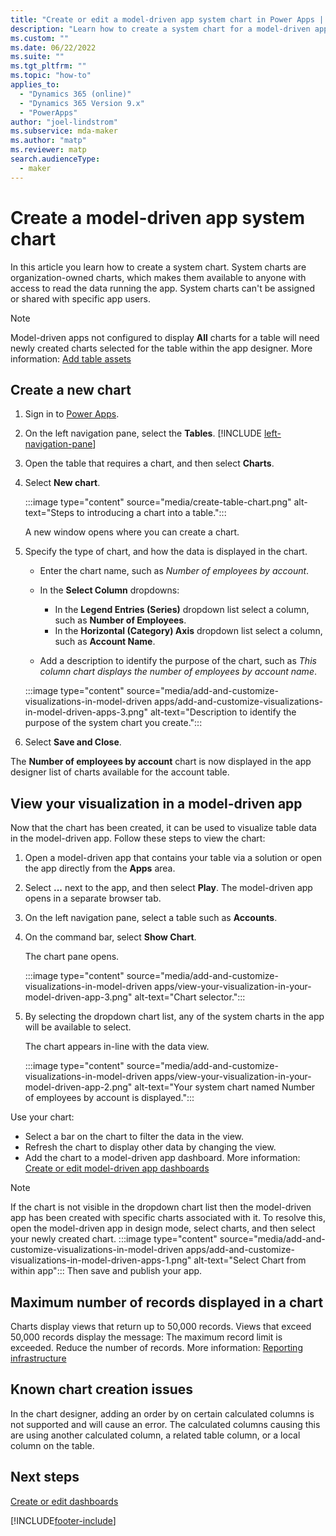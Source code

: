 ```yaml
---
title: "Create or edit a model-driven app system chart in Power Apps | MicrosoftDocs"
description: "Learn how to create a system chart for a model-driven app"
ms.custom: ""
ms.date: 06/22/2022
ms.suite: ""
ms.tgt_pltfrm: ""
ms.topic: "how-to"
applies_to: 
  - "Dynamics 365 (online)"
  - "Dynamics 365 Version 9.x"
  - "PowerApps"
author: "joel-lindstrom"
ms.subservice: mda-maker
ms.author: "matp"
ms.reviewer: matp
search.audienceType: 
  - maker
---
```

# Create a model-driven app system chart

In this article you learn how to create a system chart. System charts are organization-owned charts, which makes them available to anyone with access to read the data running the app. System charts can't be assigned or shared with specific app users.

> [!Note]
> Model-driven apps not configured to display **All** charts for a table will need newly created charts selected for the table within the app designer. More information: [Add table assets](add-edit-app-components.md#add-table-assets)

## Create a new chart

1. Sign in to [Power Apps](https://make.powerapps.com/?utm_source=padocs&utm_medium=linkinadoc&utm_campaign=referralsfromdoc).
1. On the left navigation pane, select the **Tables**. [!INCLUDE [left-navigation-pane](../../includes/left-navigation-pane.md)]
1. Open the table that requires a chart, and then select **Charts**.

1. Select **New chart**.

   :::image type="content" source="media/create-table-chart.png" alt-text="Steps to introducing a chart into a table.":::

   A new window opens where you can create a chart.

1. Specify the type of chart, and how the data is displayed in the chart.

   - Enter the chart name, such as *Number of employees by account*.
   - In the **Select Column** dropdowns:
      -  In the **Legend Entries (Series)** dropdown list select a column, such as **Number of Employees**.
      - In the **Horizontal (Category) Axis** dropdown list select a column, such as **Account Name**.

   -   Add a description to identify the purpose of the chart, such as *This column chart displays the number of employees by account name*.

   :::image type="content" source="media/add-and-customize-visualizations-in-model-driven apps/add-and-customize-visualizations-in-model-driven-apps-3.png" alt-text="Description to identify the purpose of the system chart you create.":::

1. Select **Save and Close**.

The **Number of employees by account** chart is now displayed in the app designer list of charts available for the account table.

## View your visualization in a model-driven app

Now that the chart has been created, it can be used to visualize table data in the model-driven app. Follow these steps to view the chart:

1. Open a model-driven app that contains your table via a solution or open the app directly from the **Apps** area.
2. Select **...** next to the app, and then select **Play**. The model-driven app opens in a separate browser tab.

3. On the left navigation pane, select a table such as **Accounts**.

4. On the command bar, select **Show Chart**.

   The chart pane opens.

   :::image type="content" source="media/add-and-customize-visualizations-in-model-driven apps/view-your-visualization-in-your-model-driven-app-3.png" alt-text="Chart selector.":::

5. By selecting the dropdown chart list, any of the system charts in the app will be available to select.

   The chart appears in-line with the data view.

   :::image type="content" source="media/add-and-customize-visualizations-in-model-driven apps/view-your-visualization-in-your-model-driven-app-2.png" alt-text="Your system chart named Number of employees by account is displayed.":::

Use your chart:
- Select a bar on the chart to filter the data in the view.
- Refresh the chart to display other data by changing the view.
- Add the chart to a model-driven app dashboard. More information: [Create or edit model-driven app dashboards](create-edit-dashboards.md)

> [!NOTE] 
> If the chart is not visible in the dropdown chart list then the model-driven app has been created with specific charts associated with it. To resolve this, open the model-driven app in design mode, select charts, and then select your newly created chart. 
> :::image type="content" source="media/add-and-customize-visualizations-in-model-driven apps/add-and-customize-visualizations-in-model-driven-apps-1.png" alt-text="Select Chart from within app":::
> Then save and publish your app.

## Maximum number of records displayed in a chart

Charts display views that return up to 50,000 records. Views that exceed 50,000 records display the message: The maximum record limit is exceeded. Reduce the number of records. More information: [Reporting infrastructure](reporting-considerations.md#reporting-infrastructure)

## Known chart creation issues

In the chart designer, adding an order by on certain calculated columns is not supported and will cause an error. The calculated columns causing this are using another calculated column, a related table column, or a local column on the table.

## Next steps

[Create or edit dashboards](create-edit-dashboards.md)

[!INCLUDE[footer-include](../../includes/footer-banner.md)]
